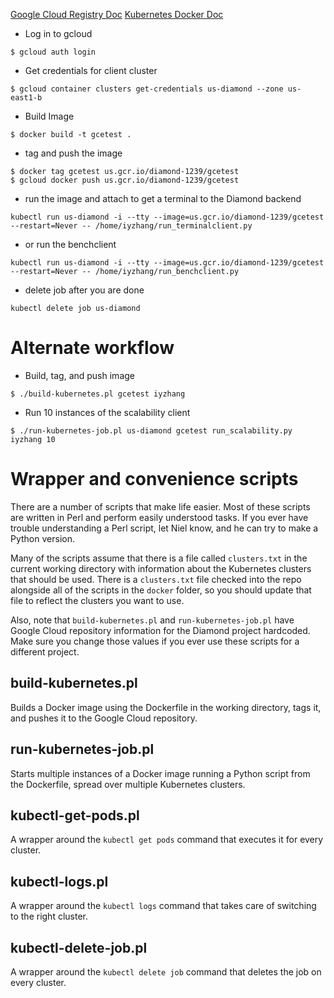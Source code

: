[Google Cloud Registry Doc](https://cloud.google.com/container-registry/docs/)
[Kubernetes Docker Doc](http://kubernetes.io/docs/user-guide/docker-cli-to-kubectl/#docker-run)

* Log in to gcloud

```
$ gcloud auth login
```

* Get credentials for client cluster
```
$ gcloud container clusters get-credentials us-diamond --zone us-east1-b
```

* Build Image

```
$ docker build -t gcetest .
```

* tag and push the image

```
$ docker tag gcetest us.gcr.io/diamond-1239/gcetest
$ gcloud docker push us.gcr.io/diamond-1239/gcetest
```

* run the image and attach to get a terminal to the Diamond backend
```
kubectl run us-diamond -i --tty --image=us.gcr.io/diamond-1239/gcetest --restart=Never -- /home/iyzhang/run_terminalclient.py
```

* or run the benchclient
```
kubectl run us-diamond -i --tty --image=us.gcr.io/diamond-1239/gcetest --restart=Never -- /home/iyzhang/run_benchclient.py
```

* delete job after you are done
```
kubectl delete job us-diamond
```

# Alternate workflow

* Build, tag, and push image
```
$ ./build-kubernetes.pl gcetest iyzhang
```

* Run 10 instances of the scalability client
```
$ ./run-kubernetes-job.pl us-diamond gcetest run_scalability.py iyzhang 10
```

# Wrapper and convenience scripts

There are a number of scripts that make life easier. Most of these scripts are written in Perl and
perform easily understood tasks. If you ever have trouble understanding a Perl script, let Niel
know, and he can try to make a Python version.

Many of the scripts assume that there is a file called `clusters.txt` in the current working directory
with information about the Kubernetes clusters that should be used. There is a `clusters.txt` file
checked into the repo alongside all of the scripts in the `docker` folder, so you should update that
file to reflect the clusters you want to use.

Also, note that `build-kubernetes.pl` and `run-kubernetes-job.pl` have Google Cloud repository information
for the Diamond project hardcoded. Make sure you change those values if you ever use these scripts for
a different project.

## build-kubernetes.pl
Builds a Docker image using the Dockerfile in the working directory, tags it, and pushes it to the Google Cloud
repository.

## run-kubernetes-job.pl
Starts multiple instances of a Docker image running a Python script from the Dockerfile, spread over multiple Kubernetes
clusters.

## kubectl-get-pods.pl
A wrapper around the `kubectl get pods` command that executes it for every cluster.

## kubectl-logs.pl
A wrapper around the `kubectl logs` command that takes care of switching to the right cluster.

## kubectl-delete-job.pl
A wrapper around the `kubectl delete job` command that deletes the job on every cluster.